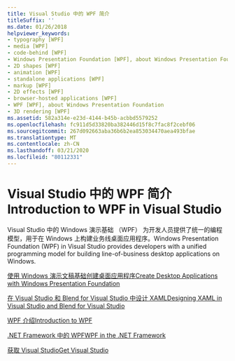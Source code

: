 ```yaml
---
title: Visual Studio 中的 WPF 简介
titleSuffix: ''
ms.date: 01/26/2018
helpviewer_keywords:
- typography [WPF]
- media [WPF]
- code-behind [WPF]
- Windows Presentation Foundation [WPF], about Windows Presentation Foundation
- 2D shapes [WPF]
- animation [WPF]
- standalone applications [WPF]
- markup [WPF]
- 2D effects [WPF]
- browser-hosted applications [WPF]
- WPF [WPF], about Windows Presentation Foundation
- 3D rendering [WPF]
ms.assetid: 582a314e-e23d-4144-b45b-acbbd5579252
ms.openlocfilehash: fc911d5d33820ba382446d15f8c7fac8f2cebf06
ms.sourcegitcommit: 267d092663aba36b6b2ea853034470aea493bfae
ms.translationtype: MT
ms.contentlocale: zh-CN
ms.lasthandoff: 03/21/2020
ms.locfileid: "80112331"
---
```

# <a name="introduction-to-wpf-in-visual-studio"></a><span data-ttu-id="6542b-102">Visual Studio 中的 WPF 简介</span><span class="sxs-lookup"><span data-stu-id="6542b-102">Introduction to WPF in Visual Studio</span></span>
<span data-ttu-id="6542b-103">Visual Studio 中的 Windows 演示基础 （WPF） 为开发人员提供了统一的编程模型，用于在 Windows 上构建业务线桌面应用程序。</span><span class="sxs-lookup"><span data-stu-id="6542b-103">Windows Presentation Foundation (WPF) in Visual Studio provides developers with a unified programming model for building line-of-business desktop applications on Windows.</span></span>  
  
 [<span data-ttu-id="6542b-104">使用 Windows 演示文稿基础创建桌面应用程序</span><span class="sxs-lookup"><span data-stu-id="6542b-104">Create Desktop Applications with Windows Presentation Foundation</span></span>](/visualstudio/designers/create-modern-desktop-applications-with-windows-presentation-foundation)  

 [<span data-ttu-id="6542b-105">在 Visual Studio 和 Blend for Visual Studio 中设计 XAML</span><span class="sxs-lookup"><span data-stu-id="6542b-105">Designing XAML in Visual Studio and Blend for Visual Studio</span></span>](/visualstudio/designers/designing-xaml-in-visual-studio)  
  
 [<span data-ttu-id="6542b-106">WPF 介绍</span><span class="sxs-lookup"><span data-stu-id="6542b-106">Introduction to WPF</span></span>](../introduction-to-wpf.md)  
  
 [<span data-ttu-id="6542b-107">.NET Framework 中的 WPF</span><span class="sxs-lookup"><span data-stu-id="6542b-107">WPF in the .NET Framework</span></span>](../index.md)  
  
 [<span data-ttu-id="6542b-108">获取 Visual Studio</span><span class="sxs-lookup"><span data-stu-id="6542b-108">Get Visual Studio</span></span>](https://aka.ms/vsdownload?utm_source=mscom&utm_campaign=msdocs)
